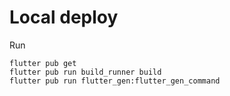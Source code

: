 # Local deploy 

Run
```
flutter pub get
flutter pub run build_runner build
flutter pub run flutter_gen:flutter_gen_command
```